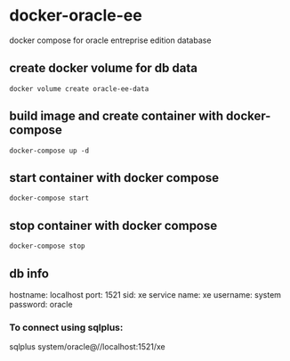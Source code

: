 # docker-oracle-ee
docker compose for oracle entreprise edition database

## create docker volume for db data
`docker volume create oracle-ee-data`

## build image and create container with docker-compose
`docker-compose up -d`

## start container with docker compose
`docker-compose start`

## stop container with docker compose
`docker-compose stop`


## db info

hostname: localhost
port: 1521
sid: xe
service name: xe
username: system
password: oracle

### To connect using sqlplus:
sqlplus system/oracle@//localhost:1521/xe

